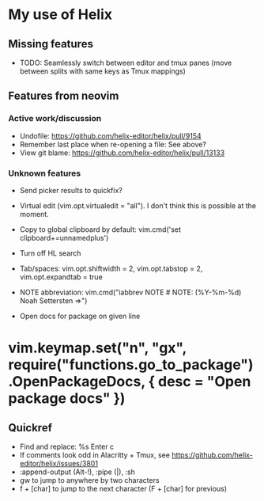 # My use of Helix

## Missing features

- TODO: Seamlessly switch between editor and tmux panes (move between splits with same keys as Tmux mappings)

## Features from neovim

### Active work/discussion
- Undofile: https://github.com/helix-editor/helix/pull/9154
- Remember last place when re-opening a file: See above?
- View git blame: https://github.com/helix-editor/helix/pull/13133
 
### Unknown features
- Send picker results to quickfix?
- Virtual edit (vim.opt.virtualedit = "all"). I don't think this is possible at the moment.
 
- Copy to global clipboard by default: vim.cmd('set clipboard+=unnamedplus')
- Turn off HL search
- Tab/spaces: vim.opt.shiftwidth = 2, vim.opt.tabstop = 2, vim.opt.expandtab = true
- NOTE abbreviation: vim.cmd("iabbrev NOTE # NOTE: (%Y-%m-%d) Noah Settersten =>")
- Open docs for package on given line
# vim.keymap.set("n", "gx", require("functions.go_to_package").OpenPackageDocs, { desc = "Open package docs" })
 
## Quickref
- Find and replace: %s <find> Enter c <replace>
- If comments look odd in Alacritty + Tmux, see https://github.com/helix-editor/helix/issues/3801
- :append-output (Alt-!), :pipe (|), :sh
- gw to jump to anywhere by two characters
- f + [char] to jump to the next character (F + [char] for previous)
